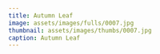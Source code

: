 ```yaml
---
title: Autumn Leaf
image: assets/images/fulls/0007.jpg
thumbnail: assets/images/thumbs/0007.jpg
caption: Autumn Leaf
---
```

